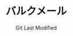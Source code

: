 ---
title: バルクメール
date: Git Last Modified
url: /bulk-email/
id: bulkemailfolder
lang: ja
order: 300
---
